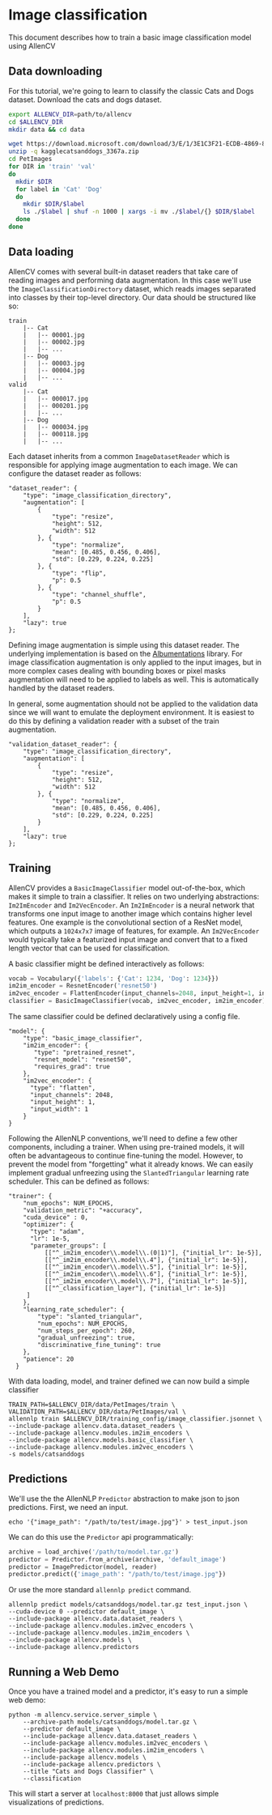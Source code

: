 # Image classification

This document describes how to train a basic image classification model using AllenCV

## Data downloading

For this tutorial, we're going to learn to classify the classic Cats and Dogs dataset.
Download the cats and dogs dataset.

```bash
export ALLENCV_DIR=path/to/allencv
cd $ALLENCV_DIR
mkdir data && cd data

wget https://download.microsoft.com/download/3/E/1/3E1C3F21-ECDB-4869-8368-6DEBA77B919F/kagglecatsanddogs_3367a.zip
unzip -q kagglecatsanddogs_3367a.zip
cd PetImages
for DIR in 'train' 'val'
do
  mkdir $DIR
  for label in 'Cat' 'Dog'
  do
    mkdir $DIR/$label
    ls ./$label | shuf -n 1000 | xargs -i mv ./$label/{} $DIR/$label
  done
done
```

## Data loading

AllenCV comes with several built-in dataset readers that take care of reading images and 
performing data augmentation. In this case we'll use the `ImageClassificationDirectory`
dataset, which reads images separated into classes by their top-level directory. Our data 
should be structured like so:

```
train
    |-- Cat
    |   |-- 00001.jpg
    |   |-- 00002.jpg
    |   |-- ...
    |-- Dog
    |   |-- 00003.jpg
    |   |-- 00004.jpg
    |   |-- ...
valid
    |-- Cat
    |   |-- 000017.jpg
    |   |-- 000201.jpg
    |   |-- ...
    |-- Dog
    |   |-- 000034.jpg
    |   |-- 000118.jpg
    |   |-- ...
```

Each dataset inherits from a common `ImageDatasetReader` which is responsible for applying
image augmentation to each image. We can configure the dataset reader as follows:

```
"dataset_reader": {
    "type": "image_classification_directory",
    "augmentation": [
        {
            "type": "resize",
            "height": 512,
            "width": 512
        }, {
            "type": "normalize",
            "mean": [0.485, 0.456, 0.406],
            "std": [0.229, 0.224, 0.225]
        }, {
            "type": "flip",
            "p": 0.5
        }, {
            "type": "channel_shuffle",
            "p": 0.5
        }
    ],
    "lazy": true
};
```

Defining image augmentation is simple using this dataset reader. The underlying implementation is
 based on the [Albumentations](https://github.com/albu/albumentations) library. 
 For image classification augmentation is only applied to
 the input images, but in more complex cases dealing with bounding boxes or pixel masks augmentation
 will need to be applied to labels as well. This is automatically handled by the dataset readers.

In general, some augmentation should not be applied to the validation data since we will want
to emulate the deployment environment. It is easiest to do this by defining a validation
reader with a subset of the train augmentation.

```
"validation_dataset_reader": {
    "type": "image_classification_directory",
    "augmentation": [
        {
            "type": "resize",
            "height": 512,
            "width": 512
        }, {
            "type": "normalize",
            "mean": [0.485, 0.456, 0.406],
            "std": [0.229, 0.224, 0.225]
        }
    ],
    "lazy": true
};
```

## Training

AllenCV provides a `BasicImageClassifier` model out-of-the-box, which makes it simple to train
a classifier. It relies on two underlying abstractions: `Im2ImEncoder` and `Im2VecEncoder`. An
`Im2ImEncoder` is a neural network that transforms one input image to another image which
contains higher level features. One example is the convolutional section of a ResNet model,
which outputs a `1024x7x7` image of features, for example. An `Im2VecEncoder` would typically
take a featurized input image and convert that to a fixed length vector that can be used
for classification.

A basic classifier might be defined interactively as follows:

```python
vocab = Vocabulary({'labels': {'Cat': 1234, 'Dog': 1234}})
im2im_encoder = ResnetEncoder('resnet50')
im2vec_encoder = FlattenEncoder(input_channels=2048, input_height=1, input_width=1)
classifier = BasicImageClassifier(vocab, im2vec_encoder, im2im_encoder)
```

The same classifier could be defined declaratively using a config file.

```
"model": {
    "type": "basic_image_classifier",
    "im2im_encoder": {
       "type": "pretrained_resnet",
       "resnet_model": "resnet50",
       "requires_grad": true
    },
    "im2vec_encoder": {
      "type": "flatten",
      "input_channels": 2048,
      "input_height": 1,
      "input_width": 1
    }
}
```

Following the AllenNLP conventions, we'll need to define a few other components, including
a trainer. When using pre-trained models, it will often be advantageous to continue fine-tuning
the model. However, to prevent the model from "forgetting" what it already knows. We can easily
implement gradual unfreezing using the `SlantedTriangular` learning rate scheduler. This can
be defined as follows:

```
"trainer": {
    "num_epochs": NUM_EPOCHS,
    "validation_metric": "+accuracy",
    "cuda_device" : 0,
    "optimizer": {
      "type": "adam",
      "lr": 1e-5,
      "parameter_groups": [
          [["^_im2im_encoder\\.model\\.(0|1)"], {"initial_lr": 1e-5}],
          [["^_im2im_encoder\\.model\\.4"], {"initial_lr": 1e-5}],
          [["^_im2im_encoder\\.model\\.5"], {"initial_lr": 1e-5}],
          [["^_im2im_encoder\\.model\\.6"], {"initial_lr": 1e-5}],
          [["^_im2im_encoder\\.model\\.7"], {"initial_lr": 1e-5}],
          [["^_classification_layer"], {"initial_lr": 1e-5}]
     ]
    },
    "learning_rate_scheduler": {
        "type": "slanted_triangular",
        "num_epochs": NUM_EPOCHS,
        "num_steps_per_epoch": 260,
        "gradual_unfreezing": true,
        "discriminative_fine_tuning": true
    },
    "patience": 20
  }
```

With data loading, model, and trainer defined we can now build a simple classifier

```
TRAIN_PATH=$ALLENCV_DIR/data/PetImages/train \
VALIDATION_PATH=$ALLENCV_DIR/data/PetImages/val \
allennlp train $ALLENCV_DIR/training_config/image_classifier.jsonnet \
--include-package allencv.data.dataset_readers \
--include-package allencv.modules.im2im_encoders \
--include-package allencv.models.basic_classifier \
--include-package allencv.modules.im2vec_encoders \
-s models/catsanddogs 
```

## Predictions

We'll use the the AllenNLP `Predictor` abstraction to make json to json predictions. First, 
we need an input.

```
echo '{"image_path": "/path/to/test/image.jpg"}' > test_input.json
```

We can do this use the `Predictor` api programmatically:

```python
archive = load_archive('/path/to/model.tar.gz')
predictor = Predictor.from_archive(archive, 'default_image')
predictor = ImagePredictor(model, reader)
predictor.predict({'image_path': "/path/to/test/image.jpg"})
```

Or use the more standard `allennlp predict` command. 

```
allennlp predict models/catsanddogs/model.tar.gz test_input.json \
--cuda-device 0 --predictor default_image \
--include-package allencv.data.dataset_readers \
--include-package allencv.modules.im2vec_encoders \
--include-package allencv.modules.im2im_encoders \
--include-package allencv.models \
--include-package allencv.predictors
```

## Running a Web Demo

Once you have a trained model and a predictor,
it's easy to run a simple web demo:

```
python -m allencv.service.server_simple \
    --archive-path models/catsanddogs/model.tar.gz \
    --predictor default_image \
    --include-package allencv.data.dataset_readers \
    --include-package allencv.modules.im2vec_encoders \
    --include-package allencv.modules.im2im_encoders \
    --include-package allencv.models \
    --include-package allencv.predictors \
    --title "Cats and Dogs Classifier" \
    --classification
```

This will start a server at `localhost:8000` that just allows simple
visualizations of predictions.
